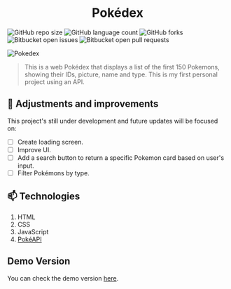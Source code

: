 # <div align="center">Pokédex</div>


![GitHub repo size](https://img.shields.io/github/repo-size/laporeon/pokedex?style=for-the-badge)
![GitHub language count](https://img.shields.io/github/languages/count/laporeon/pokedex?style=for-the-badge)
![GitHub forks](https://img.shields.io/github/forks/laporeon/pokedex?style=for-the-badge)
![Bitbucket open issues](https://img.shields.io/bitbucket/issues/laporeon/pokedex?style=for-the-badge)
![Bitbucket open pull requests](https://img.shields.io/bitbucket/pr-raw/laporeon/pokedex?style=for-the-badge)

![Pokedex](https://user-images.githubusercontent.com/34722707/117372001-35c3f580-ae9f-11eb-8902-0c0dc580b799.gif)
> This is a web Pokédex that displays a list of the first 150 Pokemons, showing their IDs, picture, name and type. This is my first personal project using an API. 

## 📄 Adjustments and improvements

This project's still under development and future updates will be focused on:

- [ ] Create loading screen.
- [ ] Improve UI.
- [ ] Add a search button to return a specific Pokemon card based on user's input.
- [ ] Filter Pokémons by type.

## 📫 Technologies

1. HTML
2. CSS
3. JavaScript
4. <a href="https://pokeapi.co/">PokéAPI</a>

## Demo Version
You can check the demo version <a href="https://pokedex-project-pokeapi.netlify.app/">here</a>.
